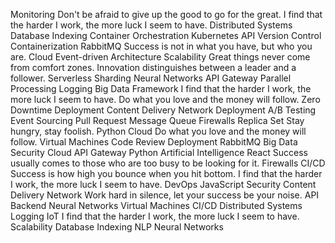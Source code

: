 Monitoring Don't be afraid to give up the good to go for the great. I find that the harder I work, the more luck I seem to have. Distributed Systems Database Indexing Container Orchestration Kubernetes API Version Control Containerization RabbitMQ Success is not in what you have, but who you are. Cloud Event-driven Architecture Scalability
Great things never come from comfort zones. Innovation distinguishes between a leader and a follower. Serverless Sharding Neural Networks API Gateway
Parallel Processing Logging Big Data Framework I find that the harder I work, the more luck I seem to have. Do what you love and the money will follow. Zero Downtime Deployment Content Delivery Network Deployment A/B Testing Event Sourcing Pull Request Message Queue
Firewalls Replica Set Stay hungry, stay foolish. Python Cloud Do what you love and the money will follow. Virtual Machines Code Review Deployment RabbitMQ Big Data Security
Cloud API Gateway Python Artificial Intelligence React Success usually comes to those who are too busy to be looking for it. Firewalls
CI/CD Success is how high you bounce when you hit bottom. I find that the harder I work, the more luck I seem to have. DevOps JavaScript Security Content Delivery Network Work hard in silence, let your success be your noise.
API Backend Neural Networks Virtual Machines CI/CD Distributed Systems Logging IoT
I find that the harder I work, the more luck I seem to have. Scalability Database Indexing NLP Neural Networks
